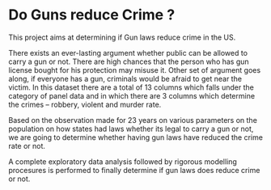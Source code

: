 # Do Guns reduce Crime ?
This project aims at determining if Gun laws reduce crime in the US.

There exists an ever-lasting argument whether public can be allowed to carry a gun or not. There are high chances that the person who has gun license bought for his protection may misuse it. Other set of argument goes along, if everyone has a gun, criminals would be afraid to get near the victim. In this dataset there are a total of 13 columns which falls under the category of panel data and in which there are 3 columns which determine the crimes – robbery, violent and murder rate.

Based on the observation made for 23 years on various parameters on the population on how states had laws whether its legal to carry a gun or not, we are going to determine whether having gun laws have reduced the crime rate or not.

A complete exploratory data analysis followed by rigorous modelling procesures is performed to finally determine if gun laws does reduce crime or not.
